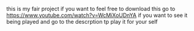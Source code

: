 this is my fair project if you want to feel free to download this go to https://www.youtube.com/watch?v=WcMiXoUDnYA if you want to see it being played and go to the descrption tp play it for your self
